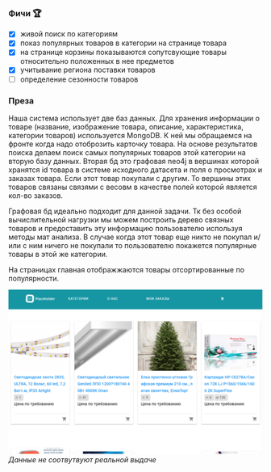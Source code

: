 ### Фичи :trophy:
 - [x] живой поиск по категориям
 - [x] показ популярных товаров в категории на странице товара
 - [x] на странице корзины показываются сопутсвующие товары относительно положенных в нее предметов
 - [x] учитывание региона поставки товаров
 - [ ] определение сезонности товаров

### Преза
Наша система использует две баз данных. Для хранения информации о товаре (название, изображение товара, описание, характеристика, категории товаров) используется  MongoDB. К ней мы обращаемся на фронте когда надо отоброзить карточку товара. На основе результатов поиска делаем поиск самых популярных товаров этой категории на вторую базу данных. Вторая бд это графовая neo4j в вершинах которой хранятся id товара в системе исходного датасета и поля о просмотрах и заказах товара. Если этот товар покупали с другим. То вершины этих товаров связаны связями с весовм в качестве полей которой является кол-во заказов. 

Графовая бд идеально подходит для данной задачи. Тк без особой вычислительной нагрузки мы можем построить дерево связных товаров и предоставить эту информацию пользователю используя методы мат анализа.
В случае когда этот товар еще никто не покупал и/или с ним ничего не покупали то пользователю покажется популярные товары в этой же категории.

На страницах главная отображжаются товары отсортированные по популярности.

![Главная страница](/images/main.png)
*Данные не соотвутвуют реальной выдаче*